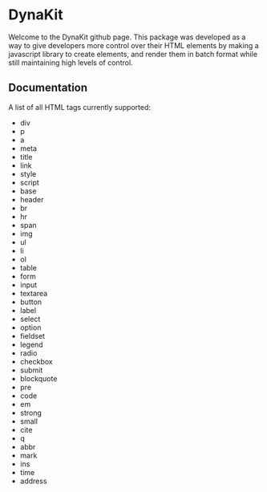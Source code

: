 # DynaKit

Welcome to the DynaKit github page. This package was developed as a way to give developers more control over their HTML elements by making
a javascript library to create elements, and render them in batch format while still maintaining high levels of control.

## Documentation

A list of all HTML tags currently supported:

- div
- p
- a
- meta
- title
- link
- style
- script
- base
- header
- br
- hr
- span
- img
- ul
- li
- ol
- table
- form
- input
- textarea
- button
- label
- select
- option
- fieldset
- legend
- radio
- checkbox
- submit
- blockquote
- pre
- code
- em
- strong
- small
- cite
- q
- abbr
- mark
- ins
- time
- address
